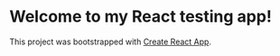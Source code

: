 # Welcome to my React testing app!

This project was bootstrapped with [Create React App](https://github.com/facebook/create-react-app).

